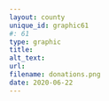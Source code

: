 ```yaml
---
layout: county 
unique_id: graphic61
#: 61
type: graphic
title: 
alt_text: 
url: 
filename: donations.png
date: 2020-06-22
---
```

